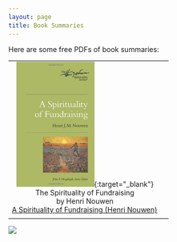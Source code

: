 ```yaml
---
layout: page
title: Book Summaries
---
```


Here are some free PDFs of book summaries:

|               |               |
|:-------------:|:-------------:|
|[![The Spirituality of Fundraising by Henri Nouwen](/images/books/a_spirituality_of_fundraising.jpg)](https://asaphyuan.com/books/the_spirituality_of_fundraising.pdf){:target="_blank"} <br>The Spirituality of Fundraising<br>by Henri Nouwen<br><a rel="nofollow" href="http://www.amazon.com/gp/product/0835810445/ref=as_li_tl?ie=UTF8&camp=1789&creative=9325&creativeASIN=0835810445&linkCode=as2&tag=asayuasperweb-20&linkId=5GKHTVKRT2SOGSXO" target="_blank">A Spirituality of Fundraising (Henri Nouwen)</a><img src="http://ir-na.amazon-adsystem.com/e/ir?t=asayuasperweb-20&l=as2&o=1&a=0835810445" width="1" height="1" border="0" alt="" style="border:none !important; margin:0px !important;" />
||



<a rel="nofollow" href="http://www.amazon.com/gp/product/0835810445/ref=as_li_tl?ie=UTF8&camp=1789&creative=9325&creativeASIN=0835810445&linkCode=as2&tag=asayuasperweb-20&linkId=G7BVH6X4CLZJ2JGT" target="_blank"><img border="0" src="http://ws-na.amazon-adsystem.com/widgets/q?_encoding=UTF8&ASIN=0835810445&Format=_SL250_&ID=AsinImage&MarketPlace=US&ServiceVersion=20070822&WS=1&tag=asayuasperweb-20" ></a><img src="http://ir-na.amazon-adsystem.com/e/ir?t=asayuasperweb-20&l=as2&o=1&a=0835810445" width="1" height="1" border="0" alt="" style="border:none !important; margin:0px !important;" />
